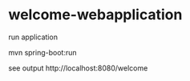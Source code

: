 # welcome-webapplication
run application

mvn spring-boot:run

see output 
http://localhost:8080/welcome
